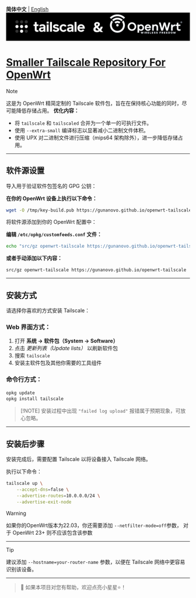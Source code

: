 **简体中文** | [English](README_en.md)  
![Tailscale & OpenWrt](./banner.png)  
# [Smaller Tailscale Repository For OpenWrt](https://gunanovo.github.io/openwrt-tailscale)

> [!NOTE]
> 这是为 OpenWrt 精简定制的 Tailscale 软件包，旨在在保持核心功能的同时，尽可能降低存储占用。
> **优化内容：**
> * 将 `tailscale` 和 `tailscaled` 合并为一个单一的可执行文件。
> * 使用 `--extra-small` 编译标志以显著减小二进制文件体积。
> * 使用 UPX 对二进制文件进行压缩（mips64 架构除外），进一步降低存储占用。

---

## 软件源设置

导入用于验证软件包签名的 GPG 公钥：

**在你的 OpenWrt 设备上执行以下命令：**

```sh
wget -O /tmp/key-build.pub https://gunanovo.github.io/openwrt-tailscale/key-build.pub && opkg-key add /tmp/key-build.pub
```

将软件源添加到你的 OpenWrt 配置中：

**编辑 `/etc/opkg/customfeeds.conf` 文件：**

```sh
echo "src/gz openwrt-tailscale https://gunanovo.github.io/openwrt-tailscale" >> /etc/opkg/customfeeds.conf
```

**或者手动添加以下内容：**

```sh
src/gz openwrt-tailscale https://gunanovo.github.io/openwrt-tailscale
```

---

## 安装方式

请选择你喜欢的方式安装 Tailscale：

### Web 界面方式：

1. 打开 **系统 → 软件包（System → Software）**
2. 点击 *更新列表（Update lists）* 以刷新软件包
3. 搜索 `tailscale`
4. 安装主软件包及其他你需要的工具组件

### 命令行方式：

```sh
opkg update
opkg install tailscale
```

> \[!NOTE]
> 安装过程中出现 `"failed log upload"` 报错属于预期现象，可放心忽略。

---

## 安装后步骤

安装完成后，需要配置 Tailscale 以将设备接入 Tailscale 网络。

执行以下命令：

```sh
tailscale up \
    --accept-dns=false \
    --advertise-routes=10.0.0.0/24 \
    --advertise-exit-node
```
> [!WARNING]
> 如果你的OpenWrt版本为22.03，你还需要添加 `--netfilter-mode=off`参数， 对于 OpenWrt 23+ 则不应该包含该参数

---

> [!TIP]
> 建议添加 `--hostname=your-router-name` 参数，以便在 Tailscale 网络中更容易识别该设备。

---

> 💖 如果本项目对您有帮助，欢迎点亮小星星⭐！  
